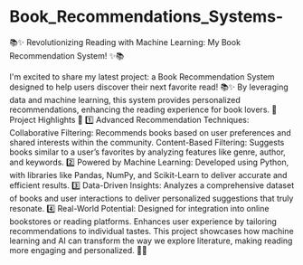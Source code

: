 # Book_Recommendations_Systems-

📚✨ Revolutionizing Reading with Machine Learning: My Book Recommendation System! ✨📚

I'm excited to share my latest project: a Book Recommendation System designed to help users discover their next favorite read! 📚✨ By leveraging data and machine learning, this system provides personalized recommendations, enhancing the reading experience for book lovers.
🌟 Project Highlights 🌟
1️⃣ Advanced Recommendation Techniques:
Collaborative Filtering: Recommends books based on user preferences and shared interests within the community.
Content-Based Filtering: Suggests books similar to a user’s favorites by analyzing features like genre, author, and keywords.
2️⃣ Powered by Machine Learning:
Developed using Python, with libraries like Pandas, NumPy, and Scikit-Learn to deliver accurate and efficient results.
3️⃣ Data-Driven Insights:
Analyzes a comprehensive dataset of books and user interactions to deliver personalized suggestions that truly resonate.
4️⃣ Real-World Potential:
Designed for integration into online bookstores or reading platforms.
Enhances user experience by tailoring recommendations to individual tastes.
This project showcases how machine learning and AI can transform the way we explore literature, making reading more engaging and personalized. 📖💡
